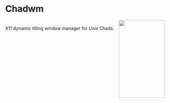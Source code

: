 # Chadwm
<img align="right" src="https://media.tenor.com/epNMHGvRyHcAAAAd/gigachad-chad.gif" width="145" height="245">

<br>
X11 dynamic tilling window manager for Unix Chads.
